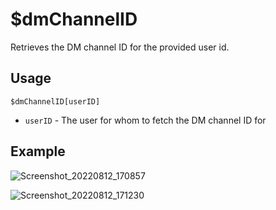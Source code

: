 # $dmChannelID
Retrieves the DM channel ID for the provided user id.

## Usage
```
$dmChannelID[userID]
```
- `userID` - The user for whom to fetch the DM channel ID for

## Example
![Screenshot_20220812_170857](https://user-images.githubusercontent.com/95774950/184350154-4e08f818-e1c6-483b-bfc0-f7741c1381da.png)

![Screenshot_20220812_171230](https://user-images.githubusercontent.com/95774950/184350174-776d0d09-de35-4f2a-bef8-7683135752ea.png)
